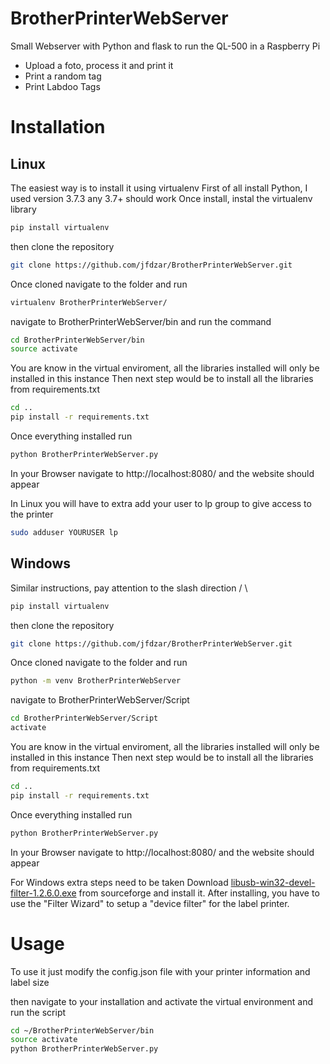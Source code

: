 # BrotherPrinterWebServer
Small Webserver with Python and flask to run the QL-500 in a Raspberry Pi

- Upload a foto, process it and print it
- Print a random tag
- Print Labdoo Tags 

# Installation

## Linux

The easiest way is to install it using virtualenv
First of all install Python, I used version 3.7.3 any 3.7+ should work
Once install, instal the virtualenv library

```bash
pip install virtualenv
```

then clone the repository

```bash
git clone https://github.com/jfdzar/BrotherPrinterWebServer.git
```

Once cloned navigate to the folder and run 

```bash
virtualenv BrotherPrinterWebServer/
```

navigate to BrotherPrinterWebServer/bin and run the command

```bash
cd BrotherPrinterWebServer/bin
source activate
```

You are know in the virtual enviroment, all the libraries installed will only be installed in this instance
Then next step would be to install all the libraries from  requirements.txt

```bash
cd ..
pip install -r requirements.txt
```

Once everything installed run 

```bash
python BrotherPrinterWebServer.py
```

In your Browser navigate to http://localhost:8080/ and the website should appear


In Linux you will have to extra add your user to lp group to give access to the printer

```bash
sudo adduser YOURUSER lp
```

## Windows

Similar instructions, pay attention to the slash direction / \

```bash
pip install virtualenv
```

then clone the repository

```bash
git clone https://github.com/jfdzar/BrotherPrinterWebServer.git
```

Once cloned navigate to the folder and run 

```bash
python -m venv BrotherPrinterWebServer
```

navigate to BrotherPrinterWebServer/Script

```bash
cd BrotherPrinterWebServer/Script
activate
```

You are know in the virtual enviroment, all the libraries installed will only be installed in this instance
Then next step would be to install all the libraries from  requirements.txt

```bash
cd ..
pip install -r requirements.txt
```

Once everything installed run 

```bash
python BrotherPrinterWebServer.py
```

In your Browser navigate to http://localhost:8080/ and the website should appear

For Windows extra steps need to be taken
Download [libusb-win32-devel-filter-1.2.6.0.exe](https://sourceforge.net/projects/libusb-win32/files/libusb-win32-releases/1.2.6.0/) from sourceforge and install it.
After installing, you have to use the "Filter Wizard" to setup a "device filter" for the label printer.

# Usage

To use it just modify the config.json file with your printer information and label size

then navigate to your installation and activate the virtual environment and run the script

```bash
cd ~/BrotherPrinterWebServer/bin
source activate
python BrotherPrinterWebServer.py
```








